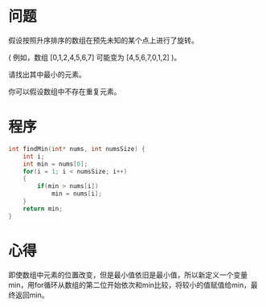 # 问题
假设按照升序排序的数组在预先未知的某个点上进行了旋转。

( 例如，数组 [0,1,2,4,5,6,7] 可能变为 [4,5,6,7,0,1,2] )。

请找出其中最小的元素。

你可以假设数组中不存在重复元素。
# 程序
```C
int findMin(int* nums, int numsSize) {
    int i;
    int min = nums[0];
    for(i = 1; i < numsSize; i++)
    {
        if(min > nums[i])
            min = nums[i];
    }
    return min;
}
```
# 心得
即使数组中元素的位置改变，但是最小值依旧是最小值，所以新定义一个变量min，用for循环从数组的第二位开始依次和min比较，将较小的值赋值给min，最终返回min。